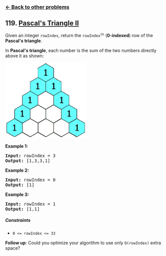 ### [&#8592; Back to other problems](../../README.md)

## 119. [Pascal's Triangle II](https://leetcode.com/problems/pascals-triangle-ii/)

Given an integer `rowIndex`, return the <code>rowIndex<sup>th</sup></code> (**0-indexed**) row of
the **Pascal's triangle**.

In **Pascal's triangle**, each number is the sum of the two numbers directly above it as shown:

![pascal triangle example](assets/PascalTriangleAnimated2.gif "Pascal's triangle example")

**Example 1:**

<pre>
<b>Input:</b> rowIndex = 3
<b>Output:</b> [1,3,3,1]
</pre>

**Example 2:**

<pre>
<b>Input:</b> rowIndex = 0
<b>Output:</b> [1]
</pre>

**Example 3:**

<pre>
<b>Input:</b> rowIndex = 1
<b>Output:</b> [1,1]
</pre>

##### Constraints

* <code>0 <= rowIndex <= 33</code>

**Follow up**: Could you optimize your algorithm to use only `O(rowIndex)` extra space?
